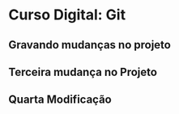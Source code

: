 # Curso Digital: Git
## Gravando mudanças no projeto
## Terceira mudança no Projeto
## Quarta Modificação

